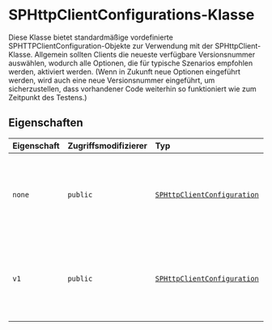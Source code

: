 # <a name="sphttpclientconfigurations-class"></a>SPHttpClientConfigurations-Klasse







Diese Klasse bietet standardmäßige vordefinierte SPHTTPClientConfiguration-Objekte zur Verwendung mit der SPHttpClient-Klasse. Allgemein sollten Clients die neueste verfügbare Versionsnummer auswählen, wodurch alle Optionen, die für typische Szenarios empfohlen werden, aktiviert werden. (Wenn in Zukunft neue Optionen eingeführt werden, wird auch eine neue Versionsnummer eingeführt, um sicherzustellen, dass vorhandener Code weiterhin so funktioniert wie zum Zeitpunkt des Testens.)



## <a name="properties"></a>Eigenschaften

| Eigenschaft     | Zugriffsmodifizierer | Typ | Beschreibung|
|:-------------|:----|:-------|:-----------|
|`none`     | `public` | [`SPHttpClientConfiguration`](../sp-http/sphttpclientconfiguration.md) | Diese Konfiguration deaktiviert alle Funktionsoptionen für HttpClient. Das fetch()-Verhalten ist im Prinzip mit dem der WHATWG-Standard-API identisch, die hier dokumentiert wird: https://fetch.spec.whatwg.org/ |
|`v1`     | `public` | [`SPHttpClientConfiguration`](../sp-http/sphttpclientconfiguration.md) | Version 1 ermöglicht diese Optionen: ConsoleLogging = WAHR; JsonRequest = WAHR; JsonResponse = WAHR; DefaultSameOriginCredentials = WAHR; DefaultODataVersion = ODataVersion.v4; RequestDigest = True |







